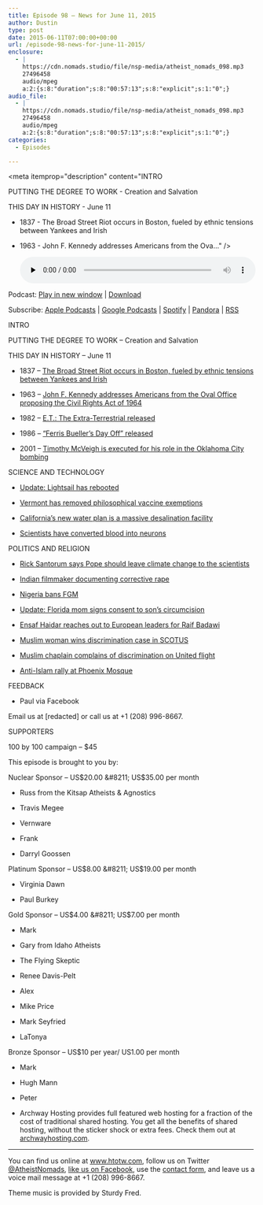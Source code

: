 ```yaml
---
title: Episode 98 – News for June 11, 2015
author: Dustin
type: post
date: 2015-06-11T07:00:00+00:00
url: /episode-98-news-for-june-11-2015/
enclosure:
  - |
    https://cdn.nomads.studio/file/nsp-media/atheist_nomads_098.mp3
    27496458
    audio/mpeg
    a:2:{s:8:"duration";s:8:"00:57:13";s:8:"explicit";s:1:"0";}
audio_file:
  - |
    https://cdn.nomads.studio/file/nsp-media/atheist_nomads_098.mp3
    27496458
    audio/mpeg
    a:2:{s:8:"duration";s:8:"00:57:13";s:8:"explicit";s:1:"0";}
categories:
  - Episodes

---
```

<div itemscope itemtype="http://schema.org/AudioObject">
  <meta itemprop="name" content="Episode 98 &#8211; News for June 11, 2015" />
  
  <meta itemprop="uploadDate" content="2015-06-11T01:00:00-06:00" />
  
  <meta itemprop="encodingFormat" content="audio/mpeg" />
  
  <meta itemprop="duration" content="PT57M13S" />
  
  <meta itemprop="description" content="INTRO

PUTTING THE DEGREE TO WORK - Creation and Salvation

THIS DAY IN HISTORY - June 11

* 1837 - The Broad Street Riot occurs in Boston, fueled by ethnic tensions between Yankees and Irish

* 1963 - John F. Kennedy addresses Americans from the Ova..." />
  
  <meta itemprop="contentUrl" content="https://dts.podtrac.com/redirect.mp3/cdn.nomads.studio/file/nsp-media/atheist_nomads_098.mp3" />
  
  <meta itemprop="contentSize" content="26.2" />
  </p> 
  
  <div class="powerpress_player" id="powerpress_player_8354">
    <audio class="wp-audio-shortcode" id="audio-5139-98" preload="none" style="width: 100%;" controls="controls"><source type="audio/mpeg" src="https://dts.podtrac.com/redirect.mp3/cdn.nomads.studio/file/nsp-media/atheist_nomads_098.mp3?_=98" /><a href="https://dts.podtrac.com/redirect.mp3/cdn.nomads.studio/file/nsp-media/atheist_nomads_098.mp3">https://dts.podtrac.com/redirect.mp3/cdn.nomads.studio/file/nsp-media/atheist_nomads_098.mp3</a></audio>
  </div>
</div>

<p class="powerpress_links powerpress_links_mp3">
  Podcast: <a href="https://dts.podtrac.com/redirect.mp3/cdn.nomads.studio/file/nsp-media/atheist_nomads_098.mp3" class="powerpress_link_pinw" target="_blank" title="Play in new window" onclick="return powerpress_pinw('https://htotw.com/?powerpress_pinw=5139-podcast');" rel="nofollow">Play in new window</a> | <a href="https://dts.podtrac.com/redirect.mp3/cdn.nomads.studio/file/nsp-media/atheist_nomads_098.mp3" class="powerpress_link_d" title="Download" rel="nofollow" download="atheist_nomads_098.mp3">Download</a>
</p>

<p class="powerpress_links powerpress_subscribe_links">
  Subscribe: <a href="https://podcasts.apple.com/us/podcast/humanists-take-on-the-world/id530050098?mt=2&ls=1" class="powerpress_link_subscribe powerpress_link_subscribe_itunes" target="_blank" title="Subscribe on Apple Podcasts" rel="nofollow">Apple Podcasts</a> | <a href="https://www.google.com/podcasts?feed=aHR0cDovL2F0aGVpc3Rub21hZHMubGlic3luLmNvbS9yc3M%3D" class="powerpress_link_subscribe powerpress_link_subscribe_googleplay" target="_blank" title="Subscribe on Google Podcasts" rel="nofollow">Google Podcasts</a> | <a href="https://open.spotify.com/show/3LzK2xZGike6Tc1GEMtMbr?si=LieN9SNuTpq96smuaUsH8A" class="powerpress_link_subscribe powerpress_link_subscribe_spotify" target="_blank" title="Subscribe on Spotify" rel="nofollow">Spotify</a> | <a href="https://www.pandora.com/podcast/atheist-nomads/PC:10122?corr=62071012&part=ug" class="powerpress_link_subscribe powerpress_link_subscribe_pandora" target="_blank" title="Subscribe on Pandora" rel="nofollow">Pandora</a> | <a href="https://htotw.com/feed/podcast/" class="powerpress_link_subscribe powerpress_link_subscribe_rss" target="_blank" title="Subscribe via RSS" rel="nofollow">RSS</a>
</p>

INTRO

PUTTING THE DEGREE TO WORK &#8211; Creation and Salvation

THIS DAY IN HISTORY &#8211; June 11

* 1837 &#8211; <a href="http://en.wikipedia.org/wiki/Broad_Street_Riot" target="_blank" rel="noopener">The Broad Street Riot occurs in Boston, fueled by ethnic tensions between Yankees and Irish</a>

* 1963 &#8211; <a href="http://en.wikipedia.org/wiki/Civil_Rights_Act_of_1964" target="_blank" rel="noopener">John F. Kennedy addresses Americans from the Oval Office proposing the Civil Rights Act of 1964</a>

* 1982 &#8211; <a href="www.imdb.com/title/tt0083866" target="_blank" rel="noopener">E.T.: The Extra-Terrestrial released</a>

* 1986 &#8211; <a href="www.imdb.com/title/tt0091042" target="_blank" rel="noopener">“Ferris Bueller’s Day Off” released</a>

* 2001 &#8211; <a href="http://en.wikipedia.org/wiki/Oklahoma_City_bombing" target="_blank" rel="noopener">Timothy McVeigh is executed for his role in the Oklahoma City bombing</a>

SCIENCE AND TECHNOLOGY

* <a href="http://www.planetary.org/blogs/jason-davis/2015/20150531-lightsail-possible-tuesday-deploy.html" target="_blank" rel="noopener">Update: Lightsail has rebooted</a>

* <a href="http://www.newyorker.com/news/news-desk/vermont-says-no-to-the-anti-vaccine-movement" target="_blank" rel="noopener">Vermont has removed philosophical vaccine exemptions</a>

* <a href="http://www.sciencealert.com/california-will-fight-drought-by-turning-sea-water-into-drinking-water" target="_blank" rel="noopener">California’s new water plan is a massive desalination facility</a>

* <a href="http://www.sciencedaily.com/releases/2015/05/150521120919.htm" target="_blank" rel="noopener">Scientists have converted blood into neurons</a>

POLITICS AND RELIGION

* <a href="http://www.rawstory.com/2015/06/rick-santorum-blasts-pope-francis-as-not-credible-on-climate-change-leave-the-science-to-the-scientists/" target="_blank" rel="noopener">Rick Santorum says Pope should leave climate change to the scientists</a>

* <a href="http://www.rawstory.com/2015/06/documentary-filmmaker-family-used-corrective-rape-on-gay-son-forced-him-to-have-sex-with-mother/" target="_blank" rel="noopener">Indian filmmaker documenting corrective rape</a>

* <a href="http://www.theguardian.com/society/2015/may/29/outlawing-fgm-nigeria-hugely-important-precedent-say-campaigners" target="_blank" rel="noopener">Nigeria bans FGM</a>

* <a href="http://abcnews.go.com/US/florida-mom-released-jail-circumcision-dispute/story?id=31273930" target="_blank" rel="noopener">Update: Florida mom signs consent to son’s circumcision</a>

* <a href="http://www.independent.co.uk/news/world/middle-east/raif-badawi-wife-pleads-for-fresh-eu-help-as-saudi-bloggers-health-worsens-10277304.html" target="_blank" rel="noopener">Ensaf Haidar reaches out to European leaders for Raif Badawi</a>

* <a href="http://mobile.nytimes.com/2015/06/02/us/supreme-court-rules-in-samantha-elauf-abercrombie-fitch-case.html?referrer" target="_blank" rel="noopener">Muslim woman wins discrimination case in SCOTUS</a>

* <a href="http://www.cnn.com/2015/05/30/us/united-flight-muslim-chaplain/index.html" target="_blank" rel="noopener">Muslim chaplain complains of discrimination on United flight</a>

* <a href="https://news.vice.com/article/heres-what-happened-at-the-anti-islam-protest-and-draw-muhammad-contest-in-arizona" target="_blank" rel="noopener">Anti-Islam rally at Phoenix Mosque</a>

FEEDBACK

* Paul via Facebook

Email us at [redacted] or call us at +1 (208) 996-8667.

SUPPORTERS

100 by 100 campaign &#8211; $45

This episode is brought to you by:

Nuclear Sponsor &#8211; US$20.00 &#8211; US$35.00 per month

* Russ from the Kitsap Atheists & Agnostics

* Travis Megee

* Vernware

* Frank

* Darryl Goossen

Platinum Sponsor &#8211; US$8.00 &#8211; US$19.00 per month

* Virginia Dawn

* Paul Burkey

Gold Sponsor &#8211; US$4.00 &#8211; US$7.00 per month

* Mark

* Gary from Idaho Atheists

* The Flying Skeptic

* Renee Davis-Pelt

* Alex

* Mike Price

* Mark Seyfried

* LaTonya

Bronze Sponsor &#8211; US$10 per year/ US1.00 per month

* Mark

* Hugh Mann

* Peter

* Archway Hosting provides full featured web hosting for a fraction of the cost of traditional shared hosting. You get all the benefits of shared hosting, without the sticker shock or extra fees. Check them out at <a href="http://archwayhosting.com/" target="_blank" rel="noopener">archwayhosting.com</a>.

<hr width="500" />

You can find us online at <a href="https://www.htotw.com/" target="_blank" rel="noopener">www.htotw.com</a>, follow us on Twitter <a href="https://htotw.com/twitter" target="_blank" rel="noopener">@AtheistNomads</a>, <a href="https://htotw.com/facebook" target="_blank" rel="noopener">like us on Facebook</a>, use the [contact form](https://htotw.com/contact), and leave us a voice mail message at +1 (208) 996-8667.

Theme music is provided by Sturdy Fred.